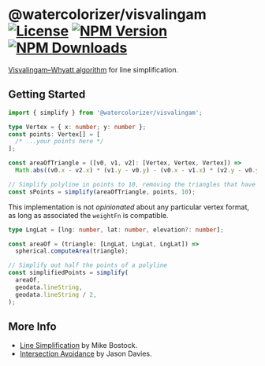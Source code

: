 # @watercolorizer/visvalingam [![License][license]][npm] [![NPM Version][version]][npm] [![NPM Downloads][dl]][npm]

[npm]: https://www.npmjs.com/package/@watercolorizer/visvalingam
[version]: https://img.shields.io/npm/v/%40watercolorizer%2Fvisvalingam
[license]: https://img.shields.io/npm/l/%40watercolorizer%2Fvisvalingam
[dl]: https://img.shields.io/npm/dy/%40watercolorizer%2Fvisvalingam

[Visvalingam–Whyatt algorithm](https://en.wikipedia.org/wiki/Visvalingam%E2%80%93Whyatt_algorithm) for line simplification.

## Getting Started

```ts
import { simplify } from '@watercolorizer/visvalingam';

type Vertex = { x: number; y: number };
const points: Vertex[] = [
  /* ...your points here */
];

const areaOfTriangle = ([v0, v1, v2]: [Vertex, Vertex, Vertex]) =>
  Math.abs((v0.x - v2.x) * (v1.y - v0.y) - (v0.x - v1.x) * (v2.y - v0.y));

// Simplify polyline in points to 10, removing the triangles that have the least area.
const sPoints = simplify(areaOfTriangle, points, 10);
```

This implementation is not _opinionated_ about any particular vertex format, as long as associated the `weightFn` is
compatible.

```ts
type LngLat = [lng: number, lat: number, elevation?: number];

const areaOf = (triangle: [LngLat, LngLat, LngLat]) =>
  spherical.computeArea(triangle);

// Simplify out half the points of a polyline
const simplifiedPoints = simplify(
  areaOf,
  geodata.lineString,
  geodata.lineString / 2,
);
```

## More Info

- [Line Simplification](https://bost.ocks.org/mike/simplify/) by Mike Bostock.
- [Intersection Avoidance](https://www.jasondavies.com/simplify/) by Jason Davies.
